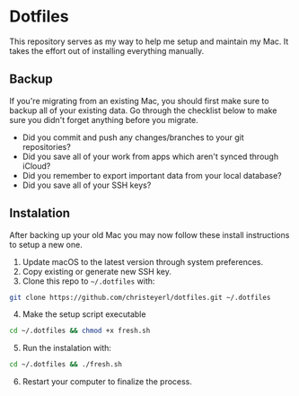 # Dotfiles

This repository serves as my way to help me setup and maintain my Mac. It takes the effort out of installing everything manually.

## Backup

If you're migrating from an existing Mac, you should first make sure to backup all of your existing data. Go through the checklist below to make sure you didn't forget anything before you migrate.

- Did you commit and push any changes/branches to your git repositories?
- Did you save all of your work from apps which aren't synced through iCloud?
- Did you remember to export important data from your local database?
- Did you save all of your SSH keys?

## Instalation

After backing up your old Mac you may now follow these install instructions to setup a new one.

1. Update macOS to the latest version through system preferences.
2. Copy existing or generate new SSH key.
3. Clone this repo to `~/.dotfiles` with:
```bash
git clone https://github.com/christeyerl/dotfiles.git ~/.dotfiles
```
4. Make the setup script executable
```bash
cd ~/.dotfiles && chmod +x fresh.sh
``` 
5. Run the instalation with:
```bash
cd ~/.dotfiles && ./fresh.sh
```
6. Restart your computer to finalize the process.

